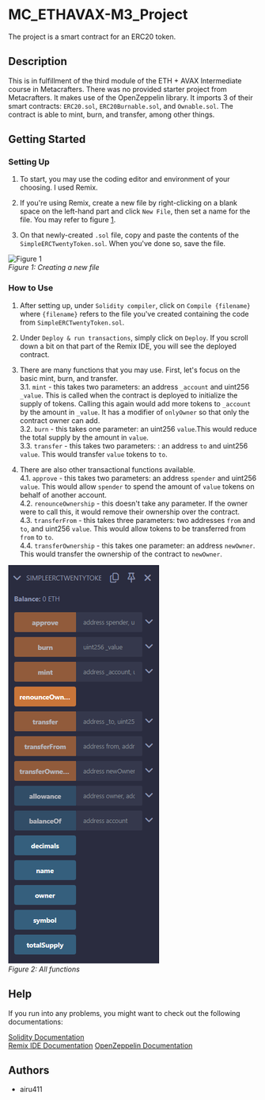 # MC_ETHAVAX-M3_Project

The project is a smart contract for an ERC20 token.  

## Description

This is in fulfillment of the third module of the ETH + AVAX Intermediate course in Metacrafters. There was no provided starter project from Metacrafters. It makes use of the OpenZeppelin library. It imports 3 of their smart contracts: `ERC20.sol`, `ERC20Burnable.sol`, and `Ownable.sol`. The contract is able to mint, burn, and transfer, among other things.  

## Getting Started

### Setting Up

1. To start, you may use the coding editor and environment of your choosing. I used Remix.  

2. If you're using Remix, create a new file by right-clicking on a blank space on the left-hand part and click `New File`, then set a name for the file. You may refer to figure [1](public\fig1.png).  

3. On that newly-created `.sol` file, copy and paste the contents of the `SimpleERCTwentyToken.sol`. When you've done so, save the file.  

![Figure 1](image.png)  
*Figure 1: Creating a new file*

### How to Use

1. After setting up, under `Solidity compiler`, click on `Compile {filename}` where `{filename}` refers to the file you've created containing the code from `SimpleERCTwentyToken.sol`.  

2. Under `Deploy & run transactions`, simply click on `Deploy`. If you scroll down a bit on that part of the Remix IDE, you will see the deployed contract.  

3. There are many functions that you may use. First, let's focus on the basic mint, burn, and transfer.  
  3.1. `mint` - this takes two parameters: an address `_account` and uint256 `_value`. This is called when the contract is deployed to initialize the supply of tokens. Calling this again would add more tokens to `_account` by the amount in `_value`. It has a modifier of `onlyOwner` so that only the contract owner can add.  
  3.2. `burn` - this takes one parameter: an uint256 `value`.This would reduce the total supply by the amount in `value`.  
  3.3. `transfer` - this takes two parameters: : an address `to` and uint256 `value`. This would transfer `value` tokens to `to`.  

4. There are also other transactional functions available.  
  4.1. `approve` - this takes two parameters: an address `spender` and uint256 `value`. This would allow `spender` to spend the amount of `value` tokens on behalf of another account.  
  4.2. `renounceOwnership` - this doesn't take any parameter. If the owner were to call this, it would remove their ownership over the contract.  
  4.3. `transferFrom` - this takes three parameters: two addresses `from` and `to`, and uint256 `value`. This would allow tokens to be transferred from `from` to `to`.  
  4.4. `transferOwnership` - this takes one parameter: an address `newOwner`. This would transfer the ownership of the contract to `newOwner`.

![Figure 2](public/fig2.png)  
*Figure 2: All functions*  

## Help

If you run into any problems, you might want to check out the following documentations:

[Solidity Documentation](https://docs.soliditylang.org/en/v0.8.9/)  
[Remix IDE Documentation](https://remix-ide.readthedocs.io/en/latest/)
[OpenZeppelin Documentation](https://docs.openzeppelin.com/)

## Authors

- airu411
